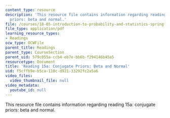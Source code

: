 ```yaml
---
content_type: resource
description: 'This resource file contains information regarding reading 15a: conjugate
  priors: beta and normal.'
file: /courses/18-05-introduction-to-probability-and-statistics-spring-2014/f5cffb9eb5ca110cd92133292fc2a5a6_MIT18_05S14_Reading15a.pdf
file_type: application/pdf
learning_resource_types:
- Readings
ocw_type: OCWFile
parent_title: Readings
parent_type: CourseSection
parent_uid: 579c055a-ccb4-eb7e-bb6b-f294146b45a5
resourcetype: Document
title: 'Reading 15a: Conjugate Priors: Beta and Normal'
uid: f5cffb9e-b5ca-110c-d921-33292fc2a5a6
video_files:
  video_thumbnail_file: null
video_metadata:
  youtube_id: null
---
```

This resource file contains information regarding reading 15a: conjugate priors: beta and normal.

